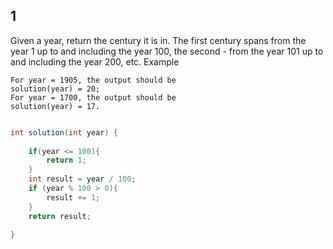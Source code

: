 ## 1
  Given a year, return the century it is in. The first century spans from the year 1 up to and including the year 100, the second - from the year 101 up to and including the year 200, etc.
  Example
    
    For year = 1905, the output should be
    solution(year) = 20;
    For year = 1700, the output should be
    solution(year) = 17.

```java

int solution(int year) {
    
    if(year <= 100){
        return 1;
    }
    int result = year / 100;
    if (year % 100 > 0){
        result += 1;
    }
    return result;

}

```
